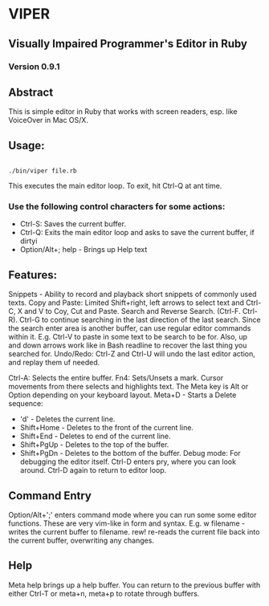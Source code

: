 # VIPER

## Visually Impaired Programmer's Editor in Ruby

### Version 0.9.1

## Abstract

This is simple editor in Ruby that works with screen readers, esp. like VoiceOver 
in Mac OS/X. 

## Usage:

```

./bin/viper file.rb

```

This executes the main editor loop. To exit, hit Ctrl-Q at ant time.

### Use the following control characters for some actions:

- Ctrl-S: Saves the current buffer.
- Ctrl-Q: Exits the main editor loop and asks to save the current buffer, if dirtyi
- Option/Alt+; help - Brings up Help text

## Features:


Snippets - Ability to record and playback short snippets of commonly used texts.
Copy and Paste: Limited Shift+right, left arrows to select text and Ctrl-C, X and V to Coy, Cut and Paste.
Search and Reverse Search. (Ctrl-F. Ctrl-R).
Ctrl-G to continue searching in the last direction of the last search.
  Since the search enter area is another buffer, can use regular editor commands within it. E.g. Ctrl-V to paste in some 
  text to be search to be for.
Also, up and down arrows work like in Bash readline to recover the last thing you searched for.
Undo/Redo: Ctrl-Z and Ctrl-U will undo the last editor action, and replay them uf needed.

Ctrl-A: Selects the entire buffer.
Fn4: Sets/Unsets a mark. Cursor movements from there selects and highlights text.
The Meta key is Alt or Option depending on your keyboard layout.
Meta+D - Starts a Delete sequence:
+ 'd' - Deletes the current line.
+ Shift+Home - Deletes to the front of the current line.
+ Shift+End - Deletes to end of the current line.
+ Shift+PgUp - Deletes to the top of the buffer.
+ Shift+PgDn - Deletes to the bottom of the buffer.
Debug mode: For debugging the editor itself.
  Ctrl-D enters pry, where you can look around. Ctrl-D again to return to editor loop.


## Command Entry


Option/Alt+';' enters command mode where you can run some some editor functions.
These are very vim-like in form and syntax.
E.g.  w filename - writes the current buffer to filename. rew! re-reads the current file back
into the current buffer, overwriting any changes.


## Help


Meta help brings up a help buffer. You can
return to the previous buffer with either Ctrl-T or meta+n, meta+p to rotate through buffers.


